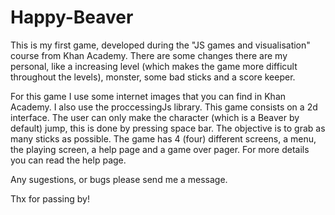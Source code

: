 # Happy-Beaver
This is my first game, developed during the "JS games and visualisation" course from Khan Academy. There are some changes there are my personal, like a increasing level (which makes the game more difficult throughout the levels), monster, some bad sticks and a score keeper.

For this game I use some internet images that you can find in Khan Academy. I also use the proccessingJs library. 
This game consists on a 2d interface. The user can only make the character (which is a Beaver by default) jump, this is done by pressing space bar. The objective is to grab as many sticks as possible. 
The game has 4 (four) different screens, a menu, the playing screen, a help page and a game over pager. For more details you can read the help page.

Any sugestions, or bugs please send me a message.

Thx for passing by!
